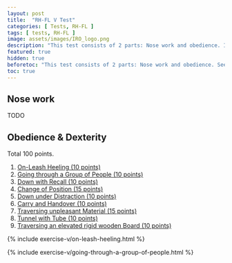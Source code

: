 ```yaml
---
layout: post
title:  "RH-FL V Test"
categories: [ Tests, RH-FL ]
tags: [ tests, RH-FL ]
image: assets/images/IRO_logo.png
description: "This test consists of 2 parts: Nose work and obedience. In this post we will explore the test expectations in detail."
featured: true
hidden: true
beforetoc: "This test consists of 2 parts: Nose work and obedience. See [IRO Tests](/iro-tests) for more general information about tests."
toc: true
---
```



## Nose work

TODO

## Obedience & Dexterity

Total 100 points.

1. <a href="#on-leash-heeling">On-Leash Heeling (10 points)</a>
2. <a href="#going-through-a-group-of-people">Going through a Group of People (10 points)</a>
3. <a href="#">Down with Recall (10 points)</a>
4. <a href="#">Change of Position (15 points)</a>
5. <a href="#">Down under Distraction (10 points)</a>
6. <a href="#">Carry and Handover (10 points)</a>
7. <a href="#">Traversing unpleasant Material (15 points)</a>
8. <a href="#">Tunnel with Tube (10 points)</a>
9. <a href="#">Traversing an elevated rigid wooden Board (10 points)</a>

{% include exercise-v/on-leash-heeling.html %}

{% include exercise-v/going-through-a-group-of-people.html %}